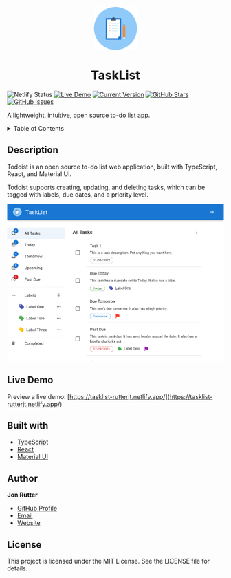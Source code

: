 <p align="center">
  <img width="100px" src="./github/logo.png" />
  <h1 align="center">TaskList</h1>
</p>

![Netlify Status](https://api.netlify.com/api/v1/badges/bb5182ce-6fea-4db9-a730-93366ac059f2/deploy-status)
[![Live Demo](https://img.shields.io/badge/demo-online-green.svg)](https://tasklist-rutterjt.netlify.app/)
[![Current Version](https://img.shields.io/badge/version-2.0.0-green.svg)](https://github.com/rutterjt/tasklist)
[![GitHub Stars](https://img.shields.io/github/stars/rutterjt/tasklist.svg)](https://github.com/rutterjt/tasklist/stargazers)
[![GitHub Issues](https://img.shields.io/github/issues/rutterjt/tasklist.svg)](https://github.com/rutterjt/tasklist/issues)

A lightweight, intuitive, open source to-do list app.

<details>
  <summary>Table of Contents</summary>
  <ol>
    <li><a href="#description">Description</a></li>
    <li><a href="#live-demo">Live Demo</a></li>
    <li><a href="#built-with">Built With</a></li>
    <li><a href="#author">Author</a></li>
    <li><a href="#license">License</a></li>
  </ol>
</details>

## Description

Todoist is an open source to-do list web application, built with TypeScript, React, and Material UI.

Todoist supports creating, updating, and deleting tasks, which can be tagged with labels, due dates, and a priority level.

<img src="./github/main.png" alt="Preview of TaskList" width="600px" />

<br />

## Live Demo

Preview a live demo: [https://tasklist-rutterjt.netlify.app/](https://tasklist-rutterjt.netlify.app/)

## Built with

- [TypeScript](https://www.typescriptlang.org/)
- [React](https://reactjs.org/)
- [Material UI](https://mui.com/)

## Author

**Jon Rutter**

- [GitHub Profile](https://www.github.com/rutterjt)
- [Email](mailto:contact@jonrutter.io)
- [Website](https://www.jonrutter.io)

## License

This project is licensed under the MIT License. See the LICENSE file for details.
